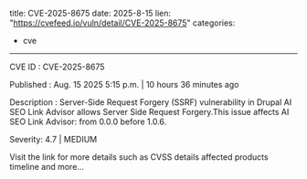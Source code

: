  
title: CVE-2025-8675
date: 2025-8-15
lien: "https://cvefeed.io/vuln/detail/CVE-2025-8675"
categories:
  - cve
---

CVE ID : CVE-2025-8675

Published :  Aug. 15
2025
5:15 p.m. | 10 hours
36 minutes ago

Description : Server-Side Request Forgery (SSRF) vulnerability in Drupal AI SEO Link Advisor allows Server Side Request Forgery.This issue affects AI SEO Link Advisor: from 0.0.0 before 1.0.6.

Severity: 4.7 | MEDIUM

Visit the link for more details
such as CVSS details
affected products
timeline
and more...
